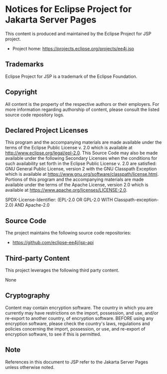 # Notices for Eclipse Project for Jakarta Server Pages

This content is produced and maintained by the Eclipse Project for JSP project.

* Project home: https://projects.eclipse.org/projects/ee4j.jsp

## Trademarks

Eclipse Project for JSP is a trademark of the Eclipse Foundation.

## Copyright

All content is the property of the respective authors or their employers. For
more information regarding authorship of content, please consult the listed
source code repository logs.

## Declared Project Licenses

This program and the accompanying materials are made available under the terms
of the Eclipse Public License v. 2.0 which is available at
http://www.eclipse.org/legal/epl-2.0. This Source Code may also be made
available under the following Secondary Licenses when the conditions for such
availability set forth in the Eclipse Public License v. 2.0 are satisfied: GNU
General Public License, version 2 with the GNU Classpath Exception which is
available at https://www.gnu.org/software/classpath/license.html. Portions of 
this program and the accompanying materials are made available under the terms 
of the Apache License, version 2.0 which is available at 
https://www.apache.org/licenses/LICENSE-2.0.

SPDX-License-Identifier: (EPL-2.0 OR GPL-2.0 WITH Classpath-exception-2.0) AND Apache-2.0

## Source Code

The project maintains the following source code repositories:

* https://github.com/eclipse-ee4j/jsp-api

## Third-party Content

This project leverages the following third party content.

None

## Cryptography

Content may contain encryption software. The country in which you are currently
may have restrictions on the import, possession, and use, and/or re-export to
another country, of encryption software. BEFORE using any encryption software,
please check the country's laws, regulations and policies concerning the import,
possession, or use, and re-export of encryption software, to see if this is
permitted.

## Note

References in this document to JSP refer to the Jakarta Server Pages unless otherwise
noted.

